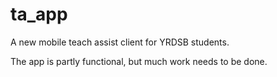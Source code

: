# ta_app

A new mobile teach assist client for YRDSB students.

The app is partly functional, but much work needs to be done.
